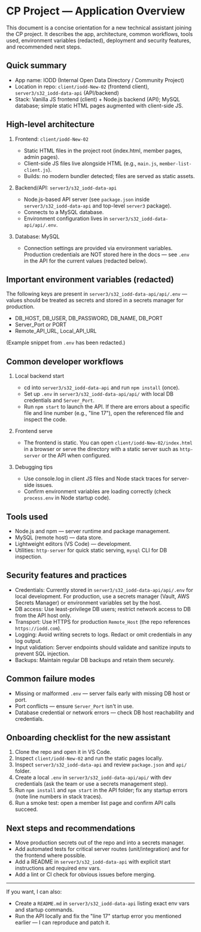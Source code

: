 # CP Project — Application Overview

This document is a concise orientation for a new technical assistant joining the CP project. It describes the app, architecture, common workflows, tools used, environment variables (redacted), deployment and security features, and recommended next steps.

## Quick summary

- App name: IODD (Internal Open Data Directory / Community Project)
- Location in repo: `client/iodd-New-02` (frontend client), `server3/s32_iodd-data-api` (API/backend)
- Stack: Vanilla JS frontend (client) + Node.js backend (API); MySQL database; simple static HTML pages augmented with client-side JS.

## High-level architecture

1. Frontend: `client/iodd-New-02`
   - Static HTML files in the project root (index.html, member pages, admin pages).
   - Client-side JS files live alongside HTML (e.g., `main.js`, `member-list-client.js`).
   - Builds: no modern bundler detected; files are served as static assets.

2. Backend/API: `server3/s32_iodd-data-api`
   - Node.js-based API server (see `package.json` inside `server3/s32_iodd-data-api` and top-level `server3` package).
   - Connects to a MySQL database.
   - Environment configuration lives in `server3/s32_iodd-data-api/api/.env`.

3. Database: MySQL
   - Connection settings are provided via environment variables. Production credentials are NOT stored here in the docs — see `.env` in the API for the current values (redacted below).

## Important environment variables (redacted)

The following keys are present in `server3/s32_iodd-data-api/api/.env` — values should be treated as secrets and stored in a secrets manager for production.

- DB_HOST, DB_USER, DB_PASSWORD, DB_NAME, DB_PORT
- Server_Port or PORT
- Remote_API_URL, Local_API_URL

(Example snippet from `.env` has been redacted.)

## Common developer workflows

1. Local backend start
   - cd into `server3/s32_iodd-data-api` and run `npm install` (once).
   - Set up `.env` in `server3/s32_iodd-data-api/api/` with local DB credentials and `Server_Port`.
   - Run `npm start` to launch the API. If there are errors about a specific file and line number (e.g., "line 17"), open the referenced file and inspect the code.

2. Frontend serve
   - The frontend is static. You can open `client/iodd-New-02/index.html` in a browser or serve the directory with a static server such as `http-server` or the API when configured.

3. Debugging tips
   - Use console.log in client JS files and Node stack traces for server-side issues.
   - Confirm environment variables are loading correctly (check `process.env` in Node startup code).

## Tools used

- Node.js and npm — server runtime and package management.
- MySQL (remote host) — data store.
- Lightweight editors (VS Code) — development.
- Utilities: `http-server` for quick static serving, `mysql` CLI for DB inspection.

## Security features and practices

- Credentials: Currently stored in `server3/s32_iodd-data-api/api/.env` for local development. For production, use a secrets manager (Vault, AWS Secrets Manager) or environment variables set by the host.
- DB access: Use least-privilege DB users; restrict network access to DB from the API host only.
- Transport: Use HTTPS for production `Remote_Host` (the repo references `https://iodd.com`).
- Logging: Avoid writing secrets to logs. Redact or omit credentials in any log output.
- Input validation: Server endpoints should validate and sanitize inputs to prevent SQL injection.
- Backups: Maintain regular DB backups and retain them securely.

## Common failure modes

- Missing or malformed `.env` — server fails early with missing DB host or port.
- Port conflicts — ensure `Server_Port` isn't in use.
- Database credential or network errors — check DB host reachability and credentials.

## Onboarding checklist for the new assistant

1. Clone the repo and open it in VS Code.
2. Inspect `client/iodd-New-02` and run the static pages locally.
3. Inspect `server3/s32_iodd-data-api` and review `package.json` and `api/` folder.
4. Create a local `.env` in `server3/s32_iodd-data-api/api/` with dev credentials (ask the team or use a secrets management step).
5. Run `npm install` and `npm start` in the API folder; fix any startup errors (note line numbers in stack traces).
6. Run a smoke test: open a member list page and confirm API calls succeed.

## Next steps and recommendations

- Move production secrets out of the repo and into a secrets manager.
- Add automated tests for critical server routes (unit/integration) and for the frontend where possible.
- Add a README in `server3/s32_iodd-data-api` with explicit start instructions and required env vars.
- Add a lint or CI check for obvious issues before merging.

---

If you want, I can also:
- Create a `README.md` in `server3/s32_iodd-data-api` listing exact env vars and startup commands.
- Run the API locally and fix the "line 17" startup error you mentioned earlier — I can reproduce and patch it.

